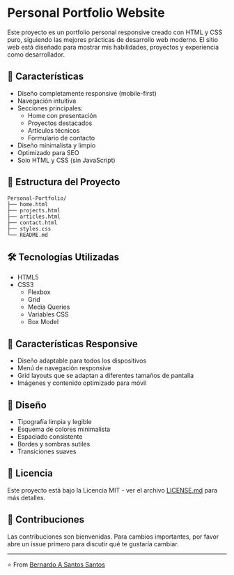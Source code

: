 # Personal Portfolio Website

Este proyecto es un portfolio personal responsive creado con HTML y CSS puro, siguiendo las mejores prácticas de desarrollo web moderno. El sitio web está diseñado para mostrar mis habilidades, proyectos y experiencia como desarrollador.

## 🚀 Características

- Diseño completamente responsive (mobile-first)
- Navegación intuitiva
- Secciones principales:
  - Home con presentación
  - Proyectos destacados
  - Artículos técnicos
  - Formulario de contacto
- Diseño minimalista y limpio
- Optimizado para SEO
- Solo HTML y CSS (sin JavaScript)

## 📂 Estructura del Proyecto

```
Personal-Portfolio/
├── home.html
├── projects.html
├── articles.html
├── contact.html
├── styles.css
└── README.md
```

## 🛠️ Tecnologías Utilizadas

- HTML5
- CSS3
  - Flexbox
  - Grid
  - Media Queries
  - Variables CSS
  - Box Model

## 📱 Características Responsive

- Diseño adaptable para todos los dispositivos
- Menú de navegación responsive
- Grid layouts que se adaptan a diferentes tamaños de pantalla
- Imágenes y contenido optimizado para móvil

## 🎨 Diseño

- Tipografía limpia y legible
- Esquema de colores minimalista
- Espaciado consistente
- Bordes y sombras sutiles
- Transiciones suaves

## 📄 Licencia

Este proyecto está bajo la Licencia MIT - ver el archivo [LICENSE.md](LICENSE.md) para más detalles.

## 🤝 Contribuciones

Las contribuciones son bienvenidas. Para cambios importantes, por favor abre un issue primero para discutir qué te gustaría cambiar.

---
⭐️ From [Bernardo A Santos Santos](https://github.com/bernardo-santossa)    
